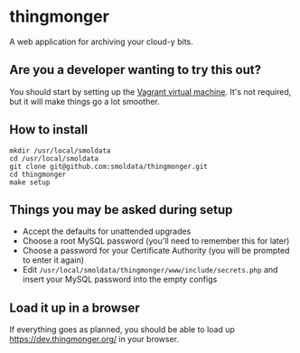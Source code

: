 # thingmonger

A web application for archiving your cloud-y bits.

## Are you a developer wanting to try this out?

You should start by setting up the [Vagrant virtual machine](https://github.com/smoldata/vagrant-thingmonger). It's not required, but it will make things go a lot smoother.

## How to install

```
mkdir /usr/local/smoldata
cd /usr/local/smoldata
git clone git@github.com:smoldata/thingmonger.git
cd thingmonger
make setup
```

## Things you may be asked during setup

* Accept the defaults for unattended upgrades
* Choose a root MySQL password (you'll need to remember this for later)
* Choose a password for your Certificate Authority (you will be prompted to enter it again)
* Edit `/usr/local/smoldata/thingmonger/www/include/secrets.php` and insert your MySQL password into the empty configs

## Load it up in a browser

If everything goes as planned, you should be able to load up https://dev.thingmonger.org/ in your browser.
